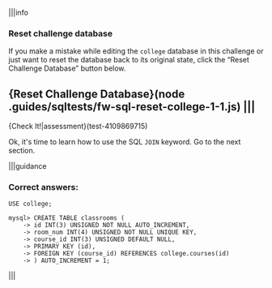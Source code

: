 |||info
### Reset challenge database
If you make a mistake while editing the `college` database in this challenge or just want to reset the database back to its original state, click the “Reset Challenge Database” button below.

{Reset Challenge Database}(node .guides/sqltests/fw-sql-reset-college-1-1.js)
|||
---

{Check It!|assessment}(test-4109869715)

Ok, it's time to learn how to use the SQL `JOIN` keyword.
Go to the next section.

|||guidance
### Correct answers:

`USE college;`

```
mysql> CREATE TABLE classrooms (
    -> id INT(3) UNSIGNED NOT NULL AUTO_INCREMENT,
    -> room_num INT(4) UNSIGNED NOT NULL UNIQUE KEY,
    -> course_id INT(3) UNSIGNED DEFAULT NULL,
    -> PRIMARY KEY (id),
    -> FOREIGN KEY (course_id) REFERENCES college.courses(id)
    -> ) AUTO_INCREMENT = 1;
```

|||